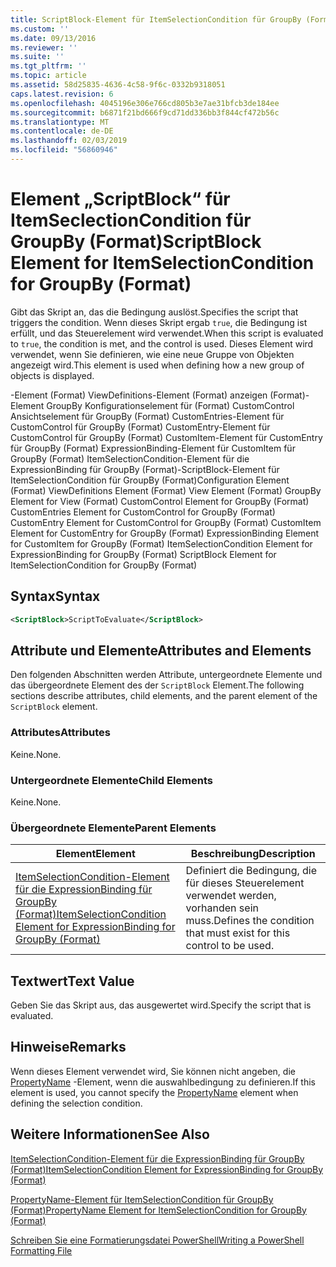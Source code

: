 ```yaml
---
title: ScriptBlock-Element für ItemSelectionCondition für GroupBy (Format) | Microsoft-Dokumentation
ms.custom: ''
ms.date: 09/13/2016
ms.reviewer: ''
ms.suite: ''
ms.tgt_pltfrm: ''
ms.topic: article
ms.assetid: 58d25835-4636-4c58-9f6c-0332b9318051
caps.latest.revision: 6
ms.openlocfilehash: 4045196e306e766cd805b3e7ae31bfcb3de184ee
ms.sourcegitcommit: b6871f21bd666f9cd71dd336bb3f844cf472b56c
ms.translationtype: MT
ms.contentlocale: de-DE
ms.lasthandoff: 02/03/2019
ms.locfileid: "56860946"
---
```

# <a name="scriptblock-element-for-itemselectioncondition-for-groupby-format"></a><span data-ttu-id="fa7c2-102">Element „ScriptBlock“ für ItemSeclectionCondition für GroupBy (Format)</span><span class="sxs-lookup"><span data-stu-id="fa7c2-102">ScriptBlock Element for ItemSelectionCondition for GroupBy (Format)</span></span>

<span data-ttu-id="fa7c2-103">Gibt das Skript an, das die Bedingung auslöst.</span><span class="sxs-lookup"><span data-stu-id="fa7c2-103">Specifies the script that triggers the condition.</span></span> <span data-ttu-id="fa7c2-104">Wenn dieses Skript ergab `true`, die Bedingung ist erfüllt, und das Steuerelement wird verwendet.</span><span class="sxs-lookup"><span data-stu-id="fa7c2-104">When this script is evaluated to `true`, the condition is met, and the control is used.</span></span> <span data-ttu-id="fa7c2-105">Dieses Element wird verwendet, wenn Sie definieren, wie eine neue Gruppe von Objekten angezeigt wird.</span><span class="sxs-lookup"><span data-stu-id="fa7c2-105">This element is used when defining how a new group of objects is displayed.</span></span>

<span data-ttu-id="fa7c2-106">-Element (Format) ViewDefinitions-Element (Format) anzeigen (Format)-Element GroupBy Konfigurationselement für (Format) CustomControl Ansichtselement für GroupBy (Format) CustomEntries-Element für CustomControl für GroupBy (Format) CustomEntry-Element für CustomControl für GroupBy (Format) CustomItem-Element für CustomEntry für GroupBy (Format) ExpressionBinding-Element für CustomItem für GroupBy (Format) ItemSelectionCondition-Element für die ExpressionBinding für GroupBy (Format)-ScriptBlock-Element für ItemSelectionCondition für GroupBy (Format)</span><span class="sxs-lookup"><span data-stu-id="fa7c2-106">Configuration Element (Format) ViewDefinitions Element (Format) View Element (Format) GroupBy Element for View (Format) CustomControl Element for GroupBy (Format) CustomEntries Element for CustomControl for GroupBy (Format) CustomEntry Element for CustomControl for GroupBy (Format) CustomItem Element for CustomEntry for GroupBy (Format) ExpressionBinding Element for CustomItem for GroupBy (Format) ItemSelectionCondition Element for ExpressionBinding for GroupBy (Format) ScriptBlock Element for ItemSelectionCondition for GroupBy (Format)</span></span>

## <a name="syntax"></a><span data-ttu-id="fa7c2-107">Syntax</span><span class="sxs-lookup"><span data-stu-id="fa7c2-107">Syntax</span></span>

```xml
<ScriptBlock>ScriptToEvaluate</ScriptBlock>
```

## <a name="attributes-and-elements"></a><span data-ttu-id="fa7c2-108">Attribute und Elemente</span><span class="sxs-lookup"><span data-stu-id="fa7c2-108">Attributes and Elements</span></span>

<span data-ttu-id="fa7c2-109">Den folgenden Abschnitten werden Attribute, untergeordnete Elemente und das übergeordnete Element des der `ScriptBlock` Element.</span><span class="sxs-lookup"><span data-stu-id="fa7c2-109">The following sections describe attributes, child elements, and the parent element of the `ScriptBlock` element.</span></span>

### <a name="attributes"></a><span data-ttu-id="fa7c2-110">Attributes</span><span class="sxs-lookup"><span data-stu-id="fa7c2-110">Attributes</span></span>

<span data-ttu-id="fa7c2-111">Keine.</span><span class="sxs-lookup"><span data-stu-id="fa7c2-111">None.</span></span>

### <a name="child-elements"></a><span data-ttu-id="fa7c2-112">Untergeordnete Elemente</span><span class="sxs-lookup"><span data-stu-id="fa7c2-112">Child Elements</span></span>

<span data-ttu-id="fa7c2-113">Keine.</span><span class="sxs-lookup"><span data-stu-id="fa7c2-113">None.</span></span>

### <a name="parent-elements"></a><span data-ttu-id="fa7c2-114">Übergeordnete Elemente</span><span class="sxs-lookup"><span data-stu-id="fa7c2-114">Parent Elements</span></span>

|<span data-ttu-id="fa7c2-115">Element</span><span class="sxs-lookup"><span data-stu-id="fa7c2-115">Element</span></span>|<span data-ttu-id="fa7c2-116">Beschreibung</span><span class="sxs-lookup"><span data-stu-id="fa7c2-116">Description</span></span>|
|-------------|-----------------|
|[<span data-ttu-id="fa7c2-117">ItemSelectionCondition-Element für die ExpressionBinding für GroupBy (Format)</span><span class="sxs-lookup"><span data-stu-id="fa7c2-117">ItemSelectionCondition Element for ExpressionBinding for GroupBy (Format)</span></span>](./itemselectioncondition-element-for-expressionbinding-for-groupby-format.md)|<span data-ttu-id="fa7c2-118">Definiert die Bedingung, die für dieses Steuerelement verwendet werden, vorhanden sein muss.</span><span class="sxs-lookup"><span data-stu-id="fa7c2-118">Defines the condition that must exist for this control to be used.</span></span>|

## <a name="text-value"></a><span data-ttu-id="fa7c2-119">Textwert</span><span class="sxs-lookup"><span data-stu-id="fa7c2-119">Text Value</span></span>

<span data-ttu-id="fa7c2-120">Geben Sie das Skript aus, das ausgewertet wird.</span><span class="sxs-lookup"><span data-stu-id="fa7c2-120">Specify the script that is evaluated.</span></span>

## <a name="remarks"></a><span data-ttu-id="fa7c2-121">Hinweise</span><span class="sxs-lookup"><span data-stu-id="fa7c2-121">Remarks</span></span>

<span data-ttu-id="fa7c2-122">Wenn dieses Element verwendet wird, Sie können nicht angeben, die [PropertyName](./propertyname-element-for-itemselectioncondition-for-groupby-format.md) -Element, wenn die auswahlbedingung zu definieren.</span><span class="sxs-lookup"><span data-stu-id="fa7c2-122">If this element is used, you cannot specify the [PropertyName](./propertyname-element-for-itemselectioncondition-for-groupby-format.md) element when defining the selection condition.</span></span>

## <a name="see-also"></a><span data-ttu-id="fa7c2-123">Weitere Informationen</span><span class="sxs-lookup"><span data-stu-id="fa7c2-123">See Also</span></span>

[<span data-ttu-id="fa7c2-124">ItemSelectionCondition-Element für die ExpressionBinding für GroupBy (Format)</span><span class="sxs-lookup"><span data-stu-id="fa7c2-124">ItemSelectionCondition Element for ExpressionBinding for GroupBy (Format)</span></span>](./itemselectioncondition-element-for-expressionbinding-for-groupby-format.md)

[<span data-ttu-id="fa7c2-125">PropertyName-Element für ItemSelectionCondition für GroupBy (Format)</span><span class="sxs-lookup"><span data-stu-id="fa7c2-125">PropertyName Element for ItemSelectionCondition for GroupBy (Format)</span></span>](./propertyname-element-for-itemselectioncondition-for-groupby-format.md)

[<span data-ttu-id="fa7c2-126">Schreiben Sie eine Formatierungsdatei PowerShell</span><span class="sxs-lookup"><span data-stu-id="fa7c2-126">Writing a PowerShell Formatting File</span></span>](./writing-a-powershell-formatting-file.md)
